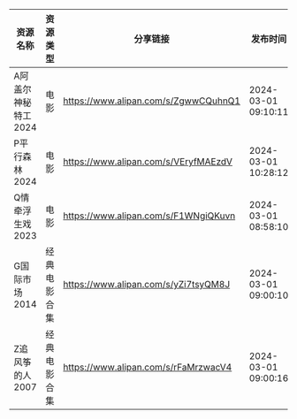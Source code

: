 | 资源名称         | 资源类型   | 分享链接                                 | 发布时间                |
| ------------ | ------ | ------------------------------------ | ------------------- |
| A阿盖尔神秘特工2024 | 电影     | https://www.alipan.com/s/ZgwwCQuhnQ1 | 2024-03-01 09:10:11 |
| P平行森林2024    | 电影     | https://www.alipan.com/s/VEryfMAEzdV | 2024-03-01 10:28:12 |
| Q情牵浮生戏2023   | 电影     | https://www.alipan.com/s/F1WNgiQKuvn | 2024-03-01 08:58:10 |
| G国际市场2014    | 经典电影合集 | https://www.alipan.com/s/yZi7tsyQM8J | 2024-03-01 09:00:10 |
| Z追风筝的人2007   | 经典电影合集 | https://www.alipan.com/s/rFaMrzwacV4 | 2024-03-01 09:00:16 |
